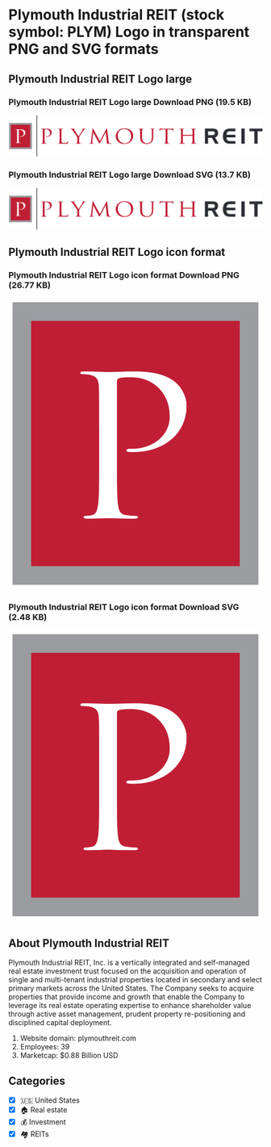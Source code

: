 # Plymouth Industrial REIT (stock symbol: PLYM) Logo in transparent PNG and SVG formats

## Plymouth Industrial REIT Logo large

### Plymouth Industrial REIT Logo large Download PNG (19.5 KB)

![Plymouth Industrial REIT Logo large Download PNG (19.5 KB)](/img/orig/PLYM_BIG-e0f96c0c.png)

### Plymouth Industrial REIT Logo large Download SVG (13.7 KB)

![Plymouth Industrial REIT Logo large Download SVG (13.7 KB)](/img/orig/PLYM_BIG-18e2d57c.svg)

## Plymouth Industrial REIT Logo icon format

### Plymouth Industrial REIT Logo icon format Download PNG (26.77 KB)

![Plymouth Industrial REIT Logo icon format Download PNG (26.77 KB)](/img/orig/PLYM-b582ff88.png)

### Plymouth Industrial REIT Logo icon format Download SVG (2.48 KB)

![Plymouth Industrial REIT Logo icon format Download SVG (2.48 KB)](/img/orig/PLYM-ba8b6613.svg)

## About Plymouth Industrial REIT

Plymouth Industrial REIT, Inc. is a vertically integrated and self-managed real estate investment trust focused on the acquisition and operation of single and multi-tenant industrial properties located in secondary and select primary markets across the United States. The Company seeks to acquire properties that provide income and growth that enable the Company to leverage its real estate operating expertise to enhance shareholder value through active asset management, prudent property re-positioning and disciplined capital deployment.

1. Website domain: plymouthreit.com
2. Employees: 39
3. Marketcap: $0.88 Billion USD


## Categories
- [x] 🇺🇸 United States
- [x] 🏠 Real estate
- [x] 💰 Investment
- [x] 🏘️ REITs
